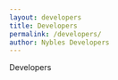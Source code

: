 ```yaml
---
layout: developers
title: Developers
permalink: /developers/
author: Nybles Developers
---
```


Developers
